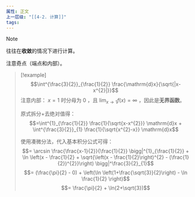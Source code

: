 ```yaml
---
属性: 正文
上一层级: "[[4-2. 计算]]"
tags:
---
```


>[!note] 
>往往在**收敛**的情况下进行计算。

注意奇点（端点和内部）。

> [!example] 
> $$\int^{\frac{3}{2}}_{\frac{1}{2}}  \frac{\mathrm{d}x}{\sqrt{|x-x^{2}|}}$$
> 注意内部： $x=1$ 时分母为 $0$ ，且 $\lim_{x \to 1} f(x) = \infty$ ，因此是**无界函数**。
> 
> 原式拆分+去绝对值得：$$=\int^{1}_{\frac{1}{2}} \frac{1}{\sqrt{x-x^{2}}} \mathrm{d}x + \int^{\frac{3}{2}}_{1} \frac{1}{\sqrt{x^{2}-x}} \mathrm{d}x$$
> 
> 使用凑微分法，代入基本积分公式可得：$$= \arcsin \frac{\frac{x-1}{2}}{\frac{1}{2}} \bigg|^{1}_{\frac{1}{2}} + \ln \left(x - \frac{1}{2} + \sqrt{\left(x - \frac{1}{2}\right)^{2} - (\frac{1}{2})^{2}}\right) \bigg|^\frac{3}{2}_{1}$$
> $$= (\frac{\pi}{2} - 0) + \left(\ln \left(1+\frac{\sqrt{3}}{2}\right) - \ln \frac{1}{2} \right)$$
> $$= \frac{\pi}{2} + \ln(2+\sqrt{3})$$



